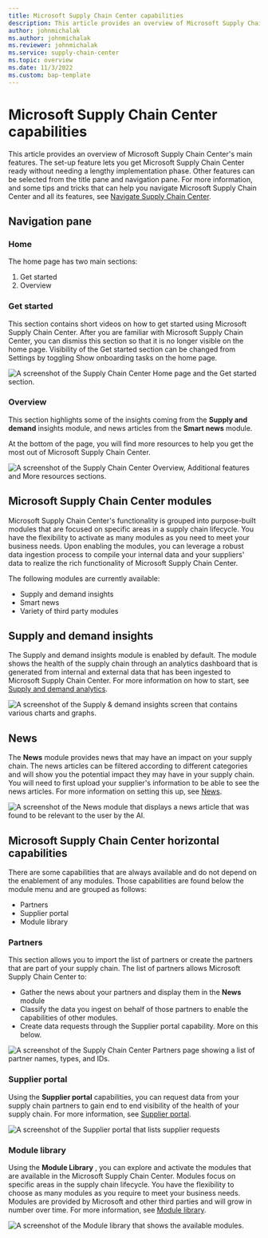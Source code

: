 ```yaml
---
title: Microsoft Supply Chain Center capabilities
description: This article provides an overview of Microsoft Supply Chain Center's main features. 
author: johnmichalak
ms.author: johnmichalak
ms.reviewer: johnmichalak
ms.service: supply-chain-center
ms.topic: overview
ms.date: 11/3/2022
ms.custom: bap-template
---
```


# Microsoft Supply Chain Center capabilities

This article provides an overview of Microsoft Supply Chain Center's main features. The set-up feature lets you get Microsoft Supply Chain Center ready without needing a lengthy implementation phase. Other features can be selected from the title pane and navigation pane. For more information, and some tips and tricks that can help you navigate Microsoft Supply Chain Center and all its features, see [Navigate Supply Chain Center](/get-started/navigate.md).

## Navigation pane

### Home

The home page has two main sections:

1. Get started
1. Overview

### Get started

This section contains short videos on how to get started using Microsoft Supply Chain Center. After you are familiar with Microsoft Supply Chain Center, you can dismiss this section so that it is no longer visible on the home page. Visibility of the Get started section can be changed from Settings by toggling Show onboarding tasks on the home page.

![A screenshot of the Supply Chain Center Home page and the Get started section.](RackMultipart20221103-1-b412kx_html_230dbe3a030116dd.png)

### Overview

This section highlights some of the insights coming from the **Supply and demand** insights module, and news articles from the **Smart news** module.

At the bottom of the page, you will find more resources to help you get the most out of Microsoft Supply Chain Center.

![A screenshot of the Supply Chain Center Overview, Additional features and More resources sections.](RackMultipart20221103-1-b412kx_html_6ae230945070aa6.png)

## Microsoft Supply Chain Center modules

Microsoft Supply Chain Center's functionality is grouped into purpose-built modules that are focused on specific areas in a supply chain lifecycle. You have the flexibility to activate as many modules as you need to meet your business needs. Upon enabling the modules, you can leverage a robust data ingestion process to compile your internal data and your suppliers' data to realize the rich functionality of Microsoft Supply Chain Center.

The following modules are currently available:

- Supply and demand insights
- Smart news
- Variety of third party modules

## Supply and demand insights

The Supply and demand insights module is enabled by default. The module shows the health of the supply chain through an analytics dashboard that is generated from internal and external data that has been ingested to Microsoft Supply Chain Center. For more information on how to start, see [Supply and demand analytics](/use/supply-and-demand.md).

![A screenshot of the Supply & demand insights screen that contains various charts and graphs.](RackMultipart20221103-1-b412kx_html_28a4e93dc92a8ead.png)

## News

The **News** module provides news that may have an impact on your supply chain. The news articles can be filtered according to different categories and will show you the potential impact they may have in your supply chain. You will need to first upload your supplier's information to be able to see the news articles. For more information on setting this up, see [News](/articles/use/news.md).

![A screenshot of the News module that displays a news article that was found to be relevant to the user by the AI.](RackMultipart20221103-1-b412kx_html_119123c4b7ccc665.png)

## Microsoft Supply Chain Center horizontal capabilities

There are some capabilities that are always available and do not depend on the enablement of any modules. Those capabilities are found below the module menu and are grouped as follows:

- Partners
- Supplier portal
- Module library

### Partners

This section allows you to import the list of partners or create the partners that are part of your supply chain. The list of partners allows Microsoft Supply Chain Center to:

- Gather the news about your partners and display them in the **News** module
- Classify the data you ingest on behalf of those partners to enable the capabilities of other modules.
- Create data requests through the Supplier portal capability. More on this below.

![A screenshot of the Supply Chain Center Partners page showing a list of partner names, types, and IDs.](RackMultipart20221103-1-b412kx_html_e81d89eda4c5b983.png)

### Supplier portal

Using the **Supplier portal** capabilities, you can request data from your supply chain partners to gain end to end visibility of the health of your supply chain. For more information, see [Supplier portal](/use/supplier-portal.md).

![A screenshot of the Supplier portal that lists supplier requests](RackMultipart20221103-1-b412kx_html_c1076f1a6339132d.png)

### Module library

Using the **Module Library** , you can explore and activate the modules that are available in the Microsoft Supply Chain Center. Modules focus on specific areas in the supply chain lifecycle. You have the flexibility to choose as many modules as you require to meet your business needs. Modules are provided by Microsoft and other third parties and will grow in number over time. For more information, see [Module library](/use/module-library.md).

![A screenshot of the Module library that shows the available modules.](RackMultipart20221103-1-b412kx_html_a8b180d1909d08d0.png)
